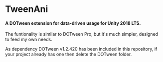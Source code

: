 # TweenAni
#### A DOTween extension for data-driven usage for Unity 2018 LTS.
The funtionality is similar to DOTween Pro, but it's much simpler, designed to feed my own needs.

As dependency DOTween v1.2.420 has been included in this repository, if your project already has one then delete the DOTween folder.
